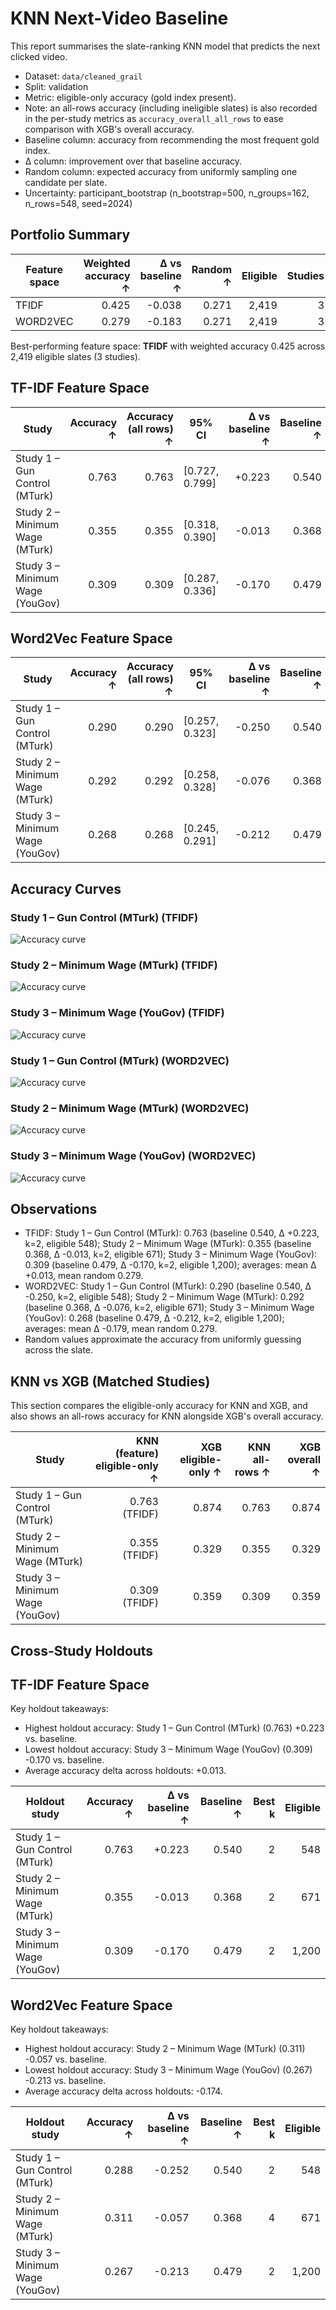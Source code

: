 # KNN Next-Video Baseline

This report summarises the slate-ranking KNN model that predicts the next clicked video.

- Dataset: `data/cleaned_grail`
- Split: validation
- Metric: eligible-only accuracy (gold index present).
- Note: an all-rows accuracy (including ineligible slates) is also recorded in the per-study metrics as `accuracy_overall_all_rows` to ease comparison with XGB's overall accuracy.
- Baseline column: accuracy from recommending the most frequent gold index.
- Δ column: improvement over that baseline accuracy.
- Random column: expected accuracy from uniformly sampling one candidate per slate.
- Uncertainty: participant_bootstrap (n_bootstrap=500, n_groups=162, n_rows=548, seed=2024)

## Portfolio Summary

| Feature space | Weighted accuracy ↑ | Δ vs baseline ↑ | Random ↑ | Eligible | Studies |
| --- | ---: | ---: | ---: | ---: | ---: |
| TFIDF | 0.425 | -0.038 | 0.271 | 2,419 | 3 |
| WORD2VEC | 0.279 | -0.183 | 0.271 | 2,419 | 3 |

Best-performing feature space: **TFIDF** with weighted accuracy 0.425 across 2,419 eligible slates (3 studies).

## TF-IDF Feature Space

| Study | Accuracy ↑ | Accuracy (all rows) ↑ | 95% CI | Δ vs baseline ↑ | Baseline ↑ | Random ↑ | Best k | Eligible | Total |
| --- | ---: | ---: | --- | ---: | ---: | ---: | ---: | ---: | ---: |
| Study 1 – Gun Control (MTurk) | 0.763 | 0.763 | [0.727, 0.799] | +0.223 | 0.540 | 0.326 | 2 | 548 | 548 |
| Study 2 – Minimum Wage (MTurk) | 0.355 | 0.355 | [0.318, 0.390] | -0.013 | 0.368 | 0.255 | 2 | 671 | 671 |
| Study 3 – Minimum Wage (YouGov) | 0.309 | 0.309 | [0.287, 0.336] | -0.170 | 0.479 | 0.255 | 2 | 1,200 | 1,200 |

## Word2Vec Feature Space

| Study | Accuracy ↑ | Accuracy (all rows) ↑ | 95% CI | Δ vs baseline ↑ | Baseline ↑ | Random ↑ | Best k | Eligible | Total |
| --- | ---: | ---: | --- | ---: | ---: | ---: | ---: | ---: | ---: |
| Study 1 – Gun Control (MTurk) | 0.290 | 0.290 | [0.257, 0.323] | -0.250 | 0.540 | 0.326 | 2 | 548 | 548 |
| Study 2 – Minimum Wage (MTurk) | 0.292 | 0.292 | [0.258, 0.328] | -0.076 | 0.368 | 0.255 | 2 | 671 | 671 |
| Study 3 – Minimum Wage (YouGov) | 0.268 | 0.268 | [0.245, 0.291] | -0.212 | 0.479 | 0.255 | 2 | 1,200 | 1,200 |

## Accuracy Curves

### Study 1 – Gun Control (MTurk) (TFIDF)

![Accuracy curve](curves/tfidf/study1.png)

### Study 2 – Minimum Wage (MTurk) (TFIDF)

![Accuracy curve](curves/tfidf/study2.png)

### Study 3 – Minimum Wage (YouGov) (TFIDF)

![Accuracy curve](curves/tfidf/study3.png)

### Study 1 – Gun Control (MTurk) (WORD2VEC)

![Accuracy curve](curves/word2vec/study1.png)

### Study 2 – Minimum Wage (MTurk) (WORD2VEC)

![Accuracy curve](curves/word2vec/study2.png)

### Study 3 – Minimum Wage (YouGov) (WORD2VEC)

![Accuracy curve](curves/word2vec/study3.png)

## Observations

- TFIDF: Study 1 – Gun Control (MTurk): 0.763 (baseline 0.540, Δ +0.223, k=2, eligible 548); Study 2 – Minimum Wage (MTurk): 0.355 (baseline 0.368, Δ -0.013, k=2, eligible 671); Study 3 – Minimum Wage (YouGov): 0.309 (baseline 0.479, Δ -0.170, k=2, eligible 1,200); averages: mean Δ +0.013, mean random 0.279.
- WORD2VEC: Study 1 – Gun Control (MTurk): 0.290 (baseline 0.540, Δ -0.250, k=2, eligible 548); Study 2 – Minimum Wage (MTurk): 0.292 (baseline 0.368, Δ -0.076, k=2, eligible 671); Study 3 – Minimum Wage (YouGov): 0.268 (baseline 0.479, Δ -0.212, k=2, eligible 1,200); averages: mean Δ -0.179, mean random 0.279.
- Random values approximate the accuracy from uniformly guessing across the slate.

## KNN vs XGB (Matched Studies)

This section compares the eligible-only accuracy for KNN and XGB, and also shows an all-rows accuracy for KNN alongside XGB's overall accuracy.

| Study | KNN (feature) eligible-only ↑ | XGB eligible-only ↑ | KNN all-rows ↑ | XGB overall ↑ |
| --- | ---: | ---: | ---: | ---: |
| Study 1 – Gun Control (MTurk) | 0.763 (TFIDF) | 0.874 | 0.763 | 0.874 |
| Study 2 – Minimum Wage (MTurk) | 0.355 (TFIDF) | 0.329 | 0.355 | 0.329 |
| Study 3 – Minimum Wage (YouGov) | 0.309 (TFIDF) | 0.359 | 0.309 | 0.359 |

## Cross-Study Holdouts

## TF-IDF Feature Space

Key holdout takeaways:

- Highest holdout accuracy: Study 1 – Gun Control (MTurk) (0.763) +0.223 vs. baseline.
- Lowest holdout accuracy: Study 3 – Minimum Wage (YouGov) (0.309) -0.170 vs. baseline.
- Average accuracy delta across holdouts: +0.013.

| Holdout study | Accuracy ↑ | Δ vs baseline ↑ | Baseline ↑ | Best k | Eligible |
| --- | ---: | ---: | ---: | ---: | ---: |
| Study 1 – Gun Control (MTurk) | 0.763 | +0.223 | 0.540 | 2 | 548 |
| Study 2 – Minimum Wage (MTurk) | 0.355 | -0.013 | 0.368 | 2 | 671 |
| Study 3 – Minimum Wage (YouGov) | 0.309 | -0.170 | 0.479 | 2 | 1,200 |

## Word2Vec Feature Space

Key holdout takeaways:

- Highest holdout accuracy: Study 2 – Minimum Wage (MTurk) (0.311) -0.057 vs. baseline.
- Lowest holdout accuracy: Study 3 – Minimum Wage (YouGov) (0.267) -0.213 vs. baseline.
- Average accuracy delta across holdouts: -0.174.

| Holdout study | Accuracy ↑ | Δ vs baseline ↑ | Baseline ↑ | Best k | Eligible |
| --- | ---: | ---: | ---: | ---: | ---: |
| Study 1 – Gun Control (MTurk) | 0.288 | -0.252 | 0.540 | 2 | 548 |
| Study 2 – Minimum Wage (MTurk) | 0.311 | -0.057 | 0.368 | 4 | 671 |
| Study 3 – Minimum Wage (YouGov) | 0.267 | -0.213 | 0.479 | 2 | 1,200 |

